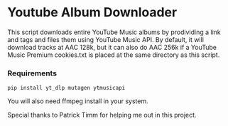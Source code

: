 # Youtube Album Downloader
This script downloads entire YouTube Music albums by prodividing a link and tags and files them using YouTube Music API. By default, it will download tracks at AAC 128k, but it can also do AAC 256k if a YouTube Music Premium cookies.txt is placed at the same directory as this script.

### Requirements
    pip install yt_dlp mutagen ytmusicapi
You will also need ffmpeg install in your system.
    
Special thanks to Patrick Timm for helping me out in this project.
